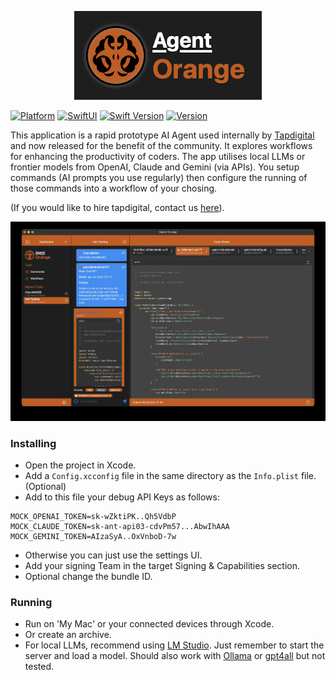 <p align="center" >
  <img src="https://github.com/elprl/AgentOrange/blob/811f14842c3dee98876d82847515ab4a187677f0/logo.png" title="Agent Orange logo" float=left>
</p>

[![Platform](https://img.shields.io/badge/Platform-macOS_(catalyst)_|_iOS_|_iPadOS-orange)](https://github.com/elprl/AgentOrange)
[![SwiftUI](https://img.shields.io/badge/Built_with-SwiftUI_|_SwiftData-orange)](https://github.com/elprl/AgentOrange)
[![Swift Version](https://img.shields.io/badge/Swift-6.0-orange)](https://github.com/elprl/AgentOrange)
[![Version](https://img.shields.io/badge/Version-1.3.0-orange)](https://github.com/elprl/AgentOrange)


This application is a rapid prototype AI Agent used internally by [Tapdigital](https://www.tapdigital.com) and now released for the benefit of the community. It explores workflows for enhancing the productivity of coders. The app utilises local LLMs or frontier models from OpenAI, Claude and Gemini (via APIs). You setup commands (AI prompts you use regularly) then configure the running of those commands into a workflow of your chosing.

(If you would like to hire tapdigital, contact us [here](https://tapdigital.com/contact.html)).

<p align="center" >
  <img src="https://github.com/elprl/AgentOrange/blob/811f14842c3dee98876d82847515ab4a187677f0/screenshot.jpg" title="Agent Orange screenshot" float=left>
</p>

### Installing

- Open the project in Xcode.
- Add a `Config.xcconfig` file in the same directory as the `Info.plist` file. (Optional)
- Add to this file your debug API Keys as follows:
```
MOCK_OPENAI_TOKEN=sk-wZktiPK..Qh5VdbP
MOCK_CLAUDE_TOKEN=sk-ant-api03-cdvPm57...AbwIhAAA
MOCK_GEMINI_TOKEN=AIzaSyA..OxVnboD-7w
```
- Otherwise you can just use the settings UI.
- Add your signing Team in the target Signing & Capabilities section.
- Optional change the bundle ID.

### Running
- Run on 'My Mac' or your connected devices through Xcode.
- Or create an archive.
- For local LLMs, recommend using [LM Studio](https://lmstudio.ai/). Just remember to start the server and load a model. Should also work with [Ollama](https://ollama.com/) or [gpt4all](https://www.nomic.ai/gpt4all) but not tested.